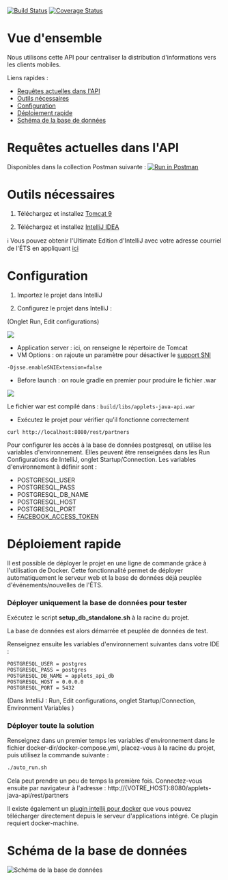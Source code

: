 [![Build Status](https://travis-ci.org/ApplETS/applets-java-api.svg?branch=master)](https://travis-ci.org/ApplETS/applets-java-api) [![Coverage Status](https://coveralls.io/repos/github/ApplETS/applets-java-api/badge.svg?branch=master)](https://coveralls.io/github/ApplETS/applets-java-api?branch=master)



Vue d'ensemble
========
Nous utilisons cette API pour centraliser la distribution d'informations vers les clients mobiles.

Liens rapides :
  * [Requêtes actuelles dans l'API](#requêtes-actuelles-dans-lapi)
  * [Outils nécessaires](#outils-nécessaires)
  * [Configuration](#configuration)
  * [Déploiement rapide](#déploiement-rapide)
  * [Schéma de la base de données](#schéma-de-la-base-de-données)


Requêtes actuelles dans l'API
========
Disponibles dans la collection Postman suivante :
[![Run in Postman](https://run.pstmn.io/button.svg)](https://app.getpostman.com/run-collection/8bb16d836b6212da7c4f)


Outils nécessaires
==========
1) Téléchargez et installez [Tomcat 9](https://tomcat.apache.org/ )

2) Téléchargez et installez [IntelliJ IDEA](https://www.jetbrains.com/idea/download/)

:information_source:  Vous pouvez obtenir l'Ultimate Edition d'IntelliJ avec votre adresse courriel de l'ÉTS en appliquant [ici](https://www.jetbrains.com/student/)

Configuration
==========

1) Importez le projet dans IntelliJ

2) Configurez le projet dans IntelliJ :

(Onglet Run, Edit configurations)

![](http://i.imgur.com/6VkXJ7Y.png)

* Application server : ici, on renseigne le répertoire de Tomcat
* VM Options : on rajoute un paramètre pour désactiver le [support SNI](http://stackoverflow.com/questions/7615645/ssl-handshake-alert-unrecognized-name-error-since-upgrade-to-java-1-7-0)

```
-Djsse.enableSNIExtension=false
```
* Before launch : on roule gradle en premier pour produire le fichier .war

![](http://i.imgur.com/1uREKZW.png?1)

Le fichier war est compilé dans : `build/libs/applets-java-api.war`

* Exécutez le projet pour vérifier qu'il fonctionne correctement
```
curl http://localhost:8080/rest/partners
```

Pour configurer les accès à la base de données postgresql, on utilise les variables d'environnement.
Elles peuvent être renseignées dans les Run Configurations de IntelliJ, onglet Startup/Connection.
Les variables d'environnement à définir sont : 
* POSTGRESQL_USER
* POSTGRESQL_PASS
* POSTGRESQL_DB_NAME
* POSTGRESQL_HOST
* POSTGRESQL_PORT
* [FACEBOOK_ACCESS_TOKEN](https://developers.facebook.com/tools/accesstoken/)

Déploiement rapide
==========

Il est possible de déployer le projet en une ligne de commande grâce à l'utilisation de Docker. Cette fonctionnalité permet de déployer automatiquement le serveur web et la base de données déjà peuplée d'événements/nouvelles de l'ÉTS.

### Déployer uniquement la base de données pour tester

Exécutez le script __setup_db_standalone.sh__ à la racine du projet.

La base de données est alors démarrée et peuplée de données de test.

Renseignez ensuite les variables d'environnement suivantes dans votre IDE : 
```
POSTGRESQL_USER = postgres
POSTGRESQL_PASS = postgres
POSTGRESQL_DB_NAME = applets_api_db
POSTGRESQL_HOST = 0.0.0.0
POSTGRESQL_PORT = 5432
```
(Dans IntelliJ : Run, Edit configurations, onglet Startup/Connection, Environment Variables )


### Déployer toute la solution

Renseignez dans un premier temps les variables d'environnement dans le fichier docker-dir/docker-compose.yml, placez-vous à la racine du projet, puis utilisez la commande suivante :
```bash
./auto_run.sh
```
Cela peut prendre un peu de temps la première fois.
Connectez-vous ensuite par navigateur à l'adresse : http://{VOTRE_HOST}:8080/applets-java-api/rest/partners

Il existe également un [plugin intellij pour docker](https://plugins.jetbrains.com/plugin/7724?pr=mps) que vous pouvez télécharger directement depuis le serveur d'applications intégré. Ce plugin requiert docker-machine.

Schéma de la base de données
==========

![Schéma de la base de données](http://i.imgur.com/y1qUU34.png)

